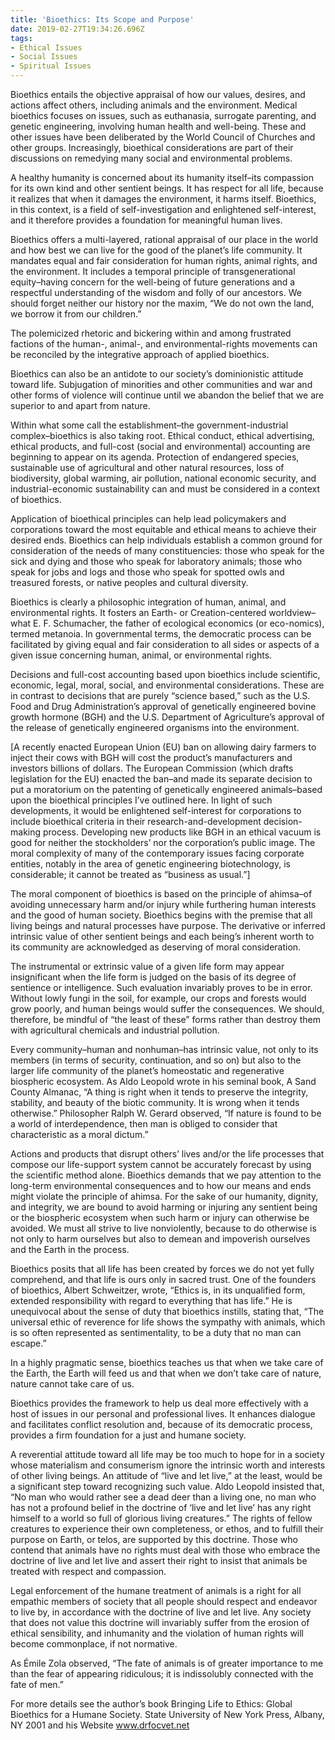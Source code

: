 ```yaml
---
title: 'Bioethics: Its Scope and Purpose'
date: 2019-02-27T19:34:26.696Z
tags:
- Ethical Issues
- Social Issues
- Spiritual Issues
---
```

Bioethics entails the objective appraisal of how our values, desires, and actions affect others, including animals and the environment. Medical bioethics focuses on issues, such as euthanasia, surrogate parenting, and genetic engineering, involving human health and well-being. These and other issues have been deliberated by the World Council of Churches and other groups. Increasingly, bioethical considerations are part of their discussions on remedying many social and environmental problems.



A healthy humanity is concerned about its humanity itself–its compassion for its own kind and other sentient beings. It has respect for all life, because it realizes that when it damages the environment, it harms itself. Bioethics, in this context, is a field of self-investigation and enlightened self-interest, and it therefore provides a foundation for meaningful human lives.



Bioethics offers a multi-layered, rational appraisal of our place in the world and how best we can live for the good of the planet’s life community. It mandates equal and fair consideration for human rights, animal rights, and the environment. It includes a temporal principle of transgenerational equity–having concern for the well-being of future generations and a respectful understanding of the wisdom and folly of our ancestors. We should forget neither our history nor the maxim, “We do not own the land, we borrow it from our children.”



The polemicized rhetoric and bickering within and among frustrated factions of the human-, animal-, and environmental-rights movements can be reconciled by the integrative approach of applied bioethics.

 

Bioethics can also be an antidote to our society’s dominionistic attitude toward life. Subjugation of minorities and other communities and war and other forms of violence will continue until we abandon the belief that we are superior to and apart from nature.



Within what some call the establishment–the government-industrial complex–bioethics is also taking root. Ethical conduct, ethical advertising, ethical products, and full-cost (social and environmental) accounting are beginning to appear on its agenda. Protection of endangered species, sustainable use of agricultural and other natural resources, loss of biodiversity, global warming, air pollution, national economic security, and industrial-economic sustainability can and must be considered in a context of bioethics.



Application of bioethical principles can help lead policymakers and corporations toward the most equitable and ethical means to achieve their desired ends. Bioethics can help individuals establish a common ground for consideration of the needs of many constituencies: those who speak for the sick and dying and those who speak for laboratory animals; those who speak for jobs and logs and those who speak for spotted owls and treasured forests, or native peoples and cultural diversity.



Bioethics is clearly a philosophic integration of human, animal, and environmental rights. It fosters an Earth- or Creation-centered worldview–what E. F. Schumacher, the father of ecological economics (or eco-nomics), termed metanoia. In governmental terms, the democratic process can be facilitated by giving equal and fair consideration to all sides or aspects of a given issue concerning human, animal, or environmental rights.



Decisions and full-cost accounting based upon bioethics include scientific, economic, legal, moral, social, and environmental considerations. These are in contrast to decisions that are purely “science based,” such as the U.S. Food and Drug Administration’s approval of genetically engineered bovine growth hormone (BGH)  and the U.S. Department of Agriculture’s approval of the release of genetically engineered organisms into the environment.



\[A recently enacted European Union (EU) ban on allowing dairy farmers to inject their cows with BGH will cost the product’s manufacturers and investors billions of dollars. The European Commission (which drafts legislation for the EU) enacted the ban–and made its separate decision to put a moratorium on the patenting of genetically engineered animals–based upon the bioethical principles I’ve outlined here. In light of such developments, it would be enlightened self-interest for corporations to include bioethical criteria in their research-and-development decision-making process. Developing new products like BGH in an ethical vacuum is good for neither the stockholders’ nor the corporation’s public image. The moral complexity of many of the contemporary issues facing corporate entities, notably in the area of genetic engineering biotechnology, is considerable; it cannot be treated as “business as usual.”]



The moral component of bioethics is based on the principle of ahimsa–of avoiding unnecessary harm and/or injury while furthering human interests and the good of human society. Bioethics begins with the premise that all living beings and natural processes have purpose. The derivative or inferred intrinsic value of other sentient beings and each being’s inherent worth to its community are acknowledged as deserving of moral consideration.



The instrumental or extrinsic value of a given life form may appear insignificant when the life form is judged on the basis of its degree of sentience or intelligence. Such evaluation invariably proves to be in error. Without lowly fungi in the soil, for example, our crops and forests would grow poorly, and human beings would suffer the consequences. We should, therefore, be mindful of “the least of these” forms rather than destroy them with agricultural chemicals and industrial pollution.



Every community–human and nonhuman–has intrinsic value, not only to its members (in terms of security, continuation, and so on) but also to the larger life community of the planet’s homeostatic and regenerative biospheric ecosystem. As Aldo Leopold wrote in his seminal book, A Sand County Almanac, “A thing is right when it tends to preserve the integrity, stability, and beauty of the biotic community. It is wrong when it tends otherwise.” Philosopher Ralph W. Gerard observed, “If nature is found to be a world of interdependence, then man is obliged to consider that characteristic as a moral dictum.”



Actions and products that disrupt others’ lives and/or the life processes that compose our life-support system cannot be accurately forecast by using the scientific method alone. Bioethics demands that we pay attention to the long-term environmental consequences and to how our means and ends might violate the principle of ahimsa. For the sake of our humanity, dignity, and integrity, we are bound to avoid harming or injuring any sentient being or the biospheric ecosystem when such harm or injury can otherwise be avoided. We must all strive to live nonviolently, because to do otherwise is not only to harm ourselves but also to demean and impoverish ourselves and the Earth in the process.



Bioethics posits that all life has been created by forces we do not yet fully comprehend, and that life is ours only in sacred trust. One of the founders of bioethics, Albert Schweitzer, wrote, “Ethics is, in its unqualified form, extended responsibility with regard to everything that has life.”   He is unequivocal about the sense of duty that bioethics instills, stating that, “The universal ethic of reverence for life shows the sympathy with animals, which is so often represented as sentimentality, to be a duty that no man can escape.”



In a highly pragmatic sense, bioethics teaches us that when we take care of the Earth, the Earth will feed us and that when we don’t take care of nature, nature cannot take care of us.



Bioethics provides the framework to help us deal more effectively with a host of issues in our personal and professional lives. It enhances dialogue and facilitates conflict resolution and, because of its democratic process, provides a firm foundation for a just and humane society.



A reverential attitude toward all life may be too much to hope for in a society whose materialism and consumerism ignore the intrinsic worth and interests of other living beings. An attitude of “live and let live,” at the least, would be a significant step toward recognizing such value. Aldo Leopold insisted that, “No man who would rather see a dead deer than a living one, no man who has not a profound belief in the doctrine of ‘live and let live’ has any right himself to a world so full of glorious living creatures.”  The rights of fellow creatures to experience their own completeness, or ethos, and to fulfill their purpose on Earth, or telos, are supported by this doctrine. Those who contend that animals have no rights must deal with those who embrace the doctrine of live and let live and assert their right to insist that animals be treated with respect and compassion.



Legal enforcement of the humane treatment of animals is a right for all empathic members of society that all people should respect and endeavor to live by, in accordance with the doctrine of live and let live. Any society that does not value this doctrine will invariably suffer from the erosion of ethical sensibility, and inhumanity and the violation of human rights will become commonplace, if not normative.



As Émile Zola observed, “The fate of animals is of greater importance to me than the fear of appearing ridiculous; it is indissolubly connected with the fate of men.”



For more details see the author’s book Bringing Life to Ethics: Global Bioethics for a Humane Society. State University of New York Press, Albany, NY 2001 and his Website www.drfocvet.net
